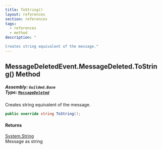 ```yaml
---
title: ToString()
layout: references
section: references
tags:
  - references
  - method
description: "

Creates string equivalent of the message."
---
```


## MessageDeletedEvent.MessageDeleted.ToString() Method
##### **Assembly:** `Guilded.Base`<br/>**Type:** [`MessageDeleted`](MessageDeletedEvent.MessageDeleted 'Guilded.Base.Events.MessageDeletedEvent.MessageDeleted')

Creates string equivalent of the message.

```csharp
public override string ToString();
```

#### Returns
[System.String](https://docs.microsoft.com/en-us/dotnet/api/System.String 'System.String')  
Message as string